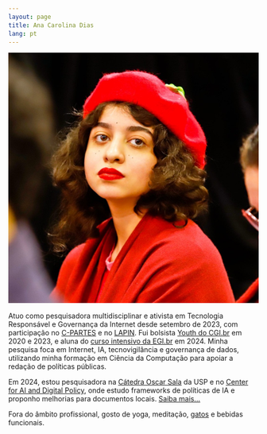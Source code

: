 ```yaml
---
layout: page
title: Ana Carolina Dias
lang: pt
---
```


![](assets/img/ana.jpg)

Atuo como pesquisadora multidisciplinar e ativista em Tecnologia Responsável e Governança da Internet desde setembro de 2023, com participação no [C-PARTES](https://instagram.com/coletivo_partes) e no [LAPIN](https://lapin.org.br). Fui bolsista [Youth do CGI.br](https://forumdainternet.cgi.br/pt-BR/youth) em 2020 e 2023, e aluna do [curso intensivo da EGI.br](https://egi.nic.br/) em 2024. Minha pesquisa foca em Internet, IA, tecnovigilância e governança de dados, utilizando minha formação em Ciência da Computação para apoiar a redação de políticas públicas. 

Em 2024, estou pesquisadora na [Cátedra Oscar Sala](http://www.iea.usp.br/pesquisa/catedras-e-convenios/catedra-oscar-sala/titular-catedra/virgilio-almeida/projeto-ia-responsavel) da USP e no [Center for AI and Digital Policy](https://www.caidp.org/global-academic-network/ai-policy-clinic/), onde estudo frameworks de políticas de IA e proponho melhorias para documentos locais. [Saiba mais...](https://www.linkedin.com/in/linasdias/)

Fora do âmbito profissional, gosto de yoga, meditação, [gatos](https://instagram.com/sleepycatlua) e bebidas funcionais.